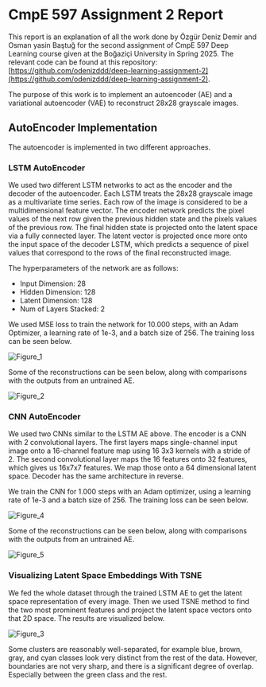 # CmpE 597 Assignment 2 Report

This report is an explanation of all the work done by Özgür Deniz Demir and Osman yasin Baştuğ for the second assignment of CmpE 597 Deep Learning course given at the Boğaziçi University in Spring 2025. The relevant code can be found at this repository: [https://github.com/odenizddd/deep-learning-assignment-2](https://github.com/odenizddd/deep-learning-assignment-2).

The purpose of this work is to implement an autoencoder (AE) and a variational autoencoder (VAE) to reconstruct 28x28 grayscale images.

## AutoEncoder Implementation

The autoencoder is implemented in two different approaches.

### LSTM AutoEncoder

We used two different LSTM networks to act as the encoder and the decoder of the autoencoder. Each LSTM treats the 28x28 grayscale image as a multivariate time series. Each row of the image is considered to be a multidimensional feature vector. The encoder network predicts the pixel values of the next row given the previous hidden state and the pixels values of the previous row. The final hidden state is projected onto the latent space via a fully connected layer. The latent vector is projected once more onto the input space of the decoder LSTM, which predicts a sequence of pixel values that correspond to the rows of the final reconstructed image.

The hyperparameters of the network are as follows:

- Input Dimension: 28
- Hidden Dimension: 128
- Latent Dimension: 128
- Num of Layers Stacked: 2

We used MSE loss to train the network for 10.000 steps, with an Adam Optimizer, a learning rate of 1e-3, and a batch size of 256. The training loss can be seen below.

![Figure_1](https://github.com/user-attachments/assets/51146b2b-5fc3-48b4-9523-ffb54a868b02)

Some of the reconstructions can be seen below, along with comparisons with the outputs from an untrained AE.

![Figure_2](https://github.com/user-attachments/assets/77a6bbca-bda2-4029-88c3-40fb774bdd67)



### CNN AutoEncoder


We used two CNNs similar to the LSTM AE above. The encoder is a CNN with 2 convolutional layers. The first layers maps single-channel input image onto a 16-channel feature map using 16 3x3 kernels with a stride of 2. The second convolutional layer maps the 16 features onto 32 features, which gives us 16x7x7 features. We map those onto a 64 dimensional latent space. Decoder has the same architecture in reverse.

We train the CNN for 1.000 steps with an Adam optimizer, using a learning rate of 1e-3 and a batch size of 256. The training loss can be seen below.

![Figure_4](https://github.com/user-attachments/assets/b5a571de-bd95-4bad-966c-29310e51ceb8)

Some of the reconstructions can be seen below, along with comparisons with the outputs from an untrained AE.

![Figure_5](https://github.com/user-attachments/assets/3f0bea3e-c743-4a80-bb9f-57e7c0d78cdf)


### Visualizing Latent Space Embeddings With TSNE

We fed the whole dataset through the trained LSTM AE to get the latent space representation of every image. Then we used TSNE method to find the two most prominent features and project the latent space vectors onto that 2D space. The results are visualized below.

![Figure_3](https://github.com/user-attachments/assets/fd395434-07c4-41e4-829d-76aa09623c5a)

Some clusters are reasonably well-separated, for example blue, brown, gray, and cyan classes look very distinct from the rest of the data. However, boundaries are not very sharp, and there is a significant degree of overlap. Especially between the green class and the rest.


